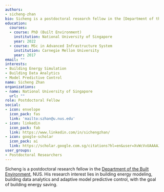 ```yaml
---
authors:
- sicheng-zhan
bio: Sicheng is a postdoctoral research fellow in the [Department of the Built Environment](https://cde.nus.edu.sg/dbe/), NUS. His research interest lies in building energy modeling, building data analytics and adaptive model predictive control, with the goal of building energy saving.
education:
  courses:
  - course: PhD (Built Environment)
    institution: National University of Singapore
    year: 2022
  - course: MSc in Advanced Infrastructure System
    institution: Carnegie Mellon University
    year: 2017
email: ""
interests:
- Building Energy Simulation
- Building Data Analytics
- Model Predictive Control
name: Sicheng Zhan
organizations:
- name: National University of Singapore
  url: ""
role: Postdoctoral Fellow
social:
- icon: envelope
  icon_pack: fas
  link: 'mailto:szhan@u.nus.edu'
- icon: linkedin
  icon_pack: fab
  link: https://www.linkedin.com/in/sichengzhan/
- icon: google-scholar
  icon_pack: ai
  link: https://scholar.google.com.sg/citations?hl=en&user=XvWcVvUAAAAJ
user_groups:
- Postdoctoral Researchers
---
```


Sicheng is a postdoctoral research fellow in the [Department of the Built Environment](https://cde.nus.edu.sg/dbe/), NUS. His research interest lies in building energy modeling, building data analytics and adaptive model predictive control, with the goal of building energy saving. 


